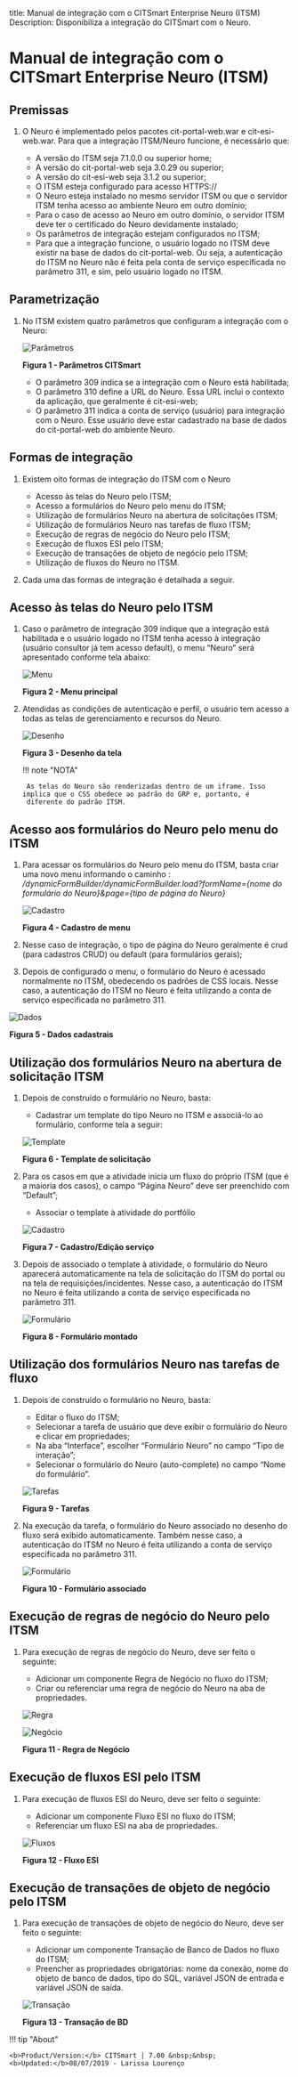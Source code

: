 title:  Manual de integração com o CITSmart Enterprise Neuro (ITSM)
Description: Disponibiliza a integração do CITSmart com o Neuro. 
# Manual de integração com o CITSmart Enterprise Neuro (ITSM)

Premissas
-----------

1. O Neuro é implementado pelos pacotes cit-portal-web.war e cit-esi-web.war. Para que a integração ITSM/Neuro funcione, é necessário
que:

    - A versão do ITSM seja 7.1.0.0 ou superior home;
    - A versão do cit-portal-web seja 3.0.29 ou superior;
    - A versão do cit-esi-web seja 3.1.2 ou superior;
    - O ITSM esteja configurado para acesso HTTPS://
    - O Neuro esteja instalado no mesmo servidor ITSM ou que o servidor ITSM tenha acesso ao ambiente Neuro em outro domínio;
    - Para o caso de acesso ao Neuro em outro domínio, o servidor ITSM deve ter o certificado do Neuro devidamente instalado;
    - Os parâmetros de integração estejam configurados no ITSM;
    - Para que a integração funcione, o usuário logado no ITSM deve existir na base de dados do cit-portal-web. Ou seja, a 
    autenticação do ITSM no Neuro não é feita pela conta de serviço especificada no parâmetro 311, e sim, pelo usuário logado no 
    ITSM.
    
Parametrização
-----------------

1. No ITSM existem quatro parâmetros que configuram a integração com o Neuro:

    ![Parâmetros](images/integ-neuro.img1.jpg)
    
    **Figura 1 - Parâmetros CITSmart**
    
    - O parâmetro 309 indica se a integração com o Neuro está habilitada;
    - O parâmetro 310 define a URL do Neuro. Essa URL inclui o contexto da aplicação, que geralmente é cit-esi-web;
    - O parâmetro 311 indica a conta de serviço (usuário) para integração com o Neuro. Esse usuário deve estar cadastrado na base 
    de dados do cit-portal-web do ambiente Neuro.
    
Formas de integração 
---------------------

1. Existem oito formas de integração do ITSM com o Neuro

    - Acesso às telas do Neuro pelo ITSM;
    - Acesso a formulários do Neuro pelo menu do ITSM;
    - Utilização de formulários Neuro na abertura de solicitações ITSM;
    - Utilização de formulários Neuro nas tarefas de fluxo ITSM;
    - Execução de regras de negócio do Neuro pelo ITSM;
    - Execução de fluxos ESI pelo ITSM;
    - Execução de transações de objeto de negócio pelo ITSM;
    - Utilização de fluxos do Neuro no ITSM.
    
2. Cada uma das formas de integração é detalhada a seguir.

Acesso às telas do Neuro pelo ITSM
------------------------------------

1. Caso o parâmetro de integração 309 indique que a integração está habilitada e o usuário logado no ITSM tenha acesso à 
integração (usuário consultor já tem acesso default), o menu “Neuro” será apresentado conforme tela abaixo:

    ![Menu](images/integ-neuro.img2.jpg)
    
    **Figura 2 - Menu principal**
    
2. Atendidas as condições de autenticação e perfil, o usuário tem acesso a todas as telas de gerenciamento e recursos do Neuro.

    ![Desenho](images/integ-neuro.img3.jpg)
    
    **Figura 3 - Desenho da tela**
    
    !!! note "NOTA"
    
        As telas do Neuro são renderizadas dentro de um iframe. Isso implica que o CSS obedece ao padrão do GRP e, portanto, é 
        diferente do padrão ITSM.
        
Acesso aos formulários do Neuro pelo menu do ITSM
---------------------------------------------------

1. Para acessar os formulários do Neuro pelo menu do ITSM, basta criar uma novo menu informando o caminho :
*/dynamicFormBuilder/dynamicFormBuilder.load?formName={nome do formulário do Neuro}&page={tipo de página do Neuro}*

    ![Cadastro](images/integ-neuro.img4.jpg)
    
    **Figura 4 - Cadastro de menu**
    
2. Nesse caso de integração, o tipo de página do Neuro geralmente é crud (para cadastros CRUD) ou default (para formulários
gerais);

3. Depois de configurado o menu, o formulário do Neuro é acessado normalmente no ITSM, obedecendo os padrões de CSS locais. Nesse
caso, a autenticação do ITSM no Neuro é feita utilizando a conta de serviço especificada no parâmetro 311.

![Dados](images/integ-neuro.img5.jpg)

**Figura 5 - Dados cadastrais**

Utilização dos formulários Neuro na abertura de solicitação ITSM
--------------------------------------------------------------------

1. Depois de construído o formulário no Neuro, basta:

    - Cadastrar um template do tipo Neuro no ITSM e associá-lo ao formulário, conforme tela a seguir:

    ![Template](images/integ-neuro.img6.jpg)
    
    **Figura 6 - Template de solicitação**
    
2. Para os casos em que a atividade inicia um fluxo do próprio ITSM (que é a maioria dos casos), o campo “Página Neuro” deve ser 
preenchido com “Default”;

    - Associar o template à atividade do portfólio

    ![Cadastro](images/integ-neuro.img7.jpg)
    
    **Figura 7 - Cadastro/Edição serviço**
    
3. Depois de associado o template à atividade, o formulário do Neuro aparecerá automaticamente na tela de solicitação do ITSM do 
portal ou na tela de requisições/incidentes. Nesse caso, a autenticação do ITSM no Neuro é feita utilizando a conta de serviço 
especificada no parâmetro 311.

    ![Formulário](images/integ-neuro.img8.jpg)
    
    **Figura 8 - Formulário montado**
    
Utilização dos formulários Neuro nas tarefas de fluxo
----------------------------------------------------------

1. Depois de construído o formulário no Neuro, basta:

    - Editar o fluxo do ITSM;
    - Selecionar a tarefa de usuário que deve exibir o formulário do Neuro e clicar em propriedades;
    - Na aba “Interface”, escolher “Formulário Neuro” no campo “Tipo de interação”;
    - Selecionar o formulário do Neuro (auto-complete) no campo “Nome do formulário”.
    
    ![Tarefas](images/integ-neuro.img9.jpg)
    
    **Figura 9 - Tarefas**
    
2. Na execução da tarefa, o formulário do Neuro associado no desenho do fluxo será exibido automaticamente. Também nesse caso, a 
autenticação do ITSM no Neuro é feita utilizando a conta de serviço especificada no parâmetro 311.

    ![Formulário](images/integ-neuro.img10.jpg)
    
    **Figura 10 - Formulário associado**
    
Execução de regras de negócio do Neuro pelo ITSM
----------------------------------------------------

1. Para execução de regras de negócio do Neuro, deve ser feito o seguinte:

    - Adicionar um componente Regra de Negócio no fluxo do ITSM;
    - Criar ou referenciar uma regra de negócio do Neuro na aba de propriedades.

    ![Regra](images/integ-neuro.img11.jpg)
    
    ![Negócio](images/integ-neuro.img11.1.jpg)
    
    **Figura 11 - Regra de Negócio**
    
Execução de fluxos ESI pelo ITSM
-----------------------------------

1. Para execução de fluxos ESI do Neuro, deve ser feito o seguinte:

    - Adicionar um componente Fluxo ESI no fluxo do ITSM;
    - Referenciar um fluxo ESI na aba de propriedades.
    
    ![Fluxos](images/integ-neuro.img12.jpg)
    
    **Figura 12 - Fluxo ESI**
    
Execução de transações de objeto de negócio pelo ITSM
--------------------------------------------------------

1. Para execução de transações de objeto de negócio do Neuro, deve ser feito o seguinte:

    - Adicionar um componente Transação de Banco de Dados no fluxo do ITSM;
    - Preencher as propriedades obrigatórias: nome da conexão, nome do objeto de banco de dados, tipo do SQL, variável JSON de
    entrada e variável JSON de saída.
    
    ![Transação](images/integ-neuro.img13.jpg)
    
    **Figura 13 - Transação de BD**

!!! tip "About"

    <b>Product/Version:</b> CITSmart | 7.00 &nbsp;&nbsp;
    <b>Updated:</b>08/07/2019 - Larissa Lourenço
